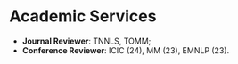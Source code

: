 # Academic Services

- **Journal Reviewer**: TNNLS, TOMM;
- **Conference Reviewer**: ICIC (24), MM (23), EMNLP (23).
